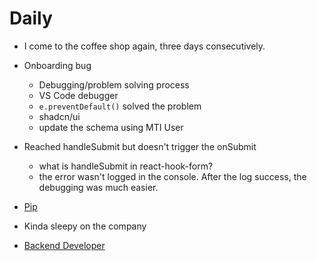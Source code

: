 # Daily

- I come to the coffee shop again, three days consecutively.

- Onboarding bug
  - Debugging/problem solving process
  - VS Code debugger
  - `e.preventDefault()` solved the problem
  - shadcn/ui
  - update the schema using MTI User

- Reached handleSubmit but doesn't trigger the onSubmit
  - what is handleSubmit in react-hook-form?
  - the error wasn't logged in the console. After the log success, the debugging was much easier.

- [Pip](/notes/pip-20241026.md)
- Kinda sleepy on the company
- [Backend Developer](/notes/backend-dev.md)
